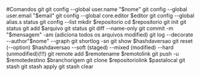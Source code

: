 #Comandos git
git config --global user.name "$nome"
git config --global user.email "$email"
git config --global core.editor $editor
git config --global alias.s status
git config --list
mkdir $repositorio
cd $repositorio
git init
git status
git add $arquivo
git status
git diff
	--name-only
git commit -m "$mensagem"
	-am (adiciona todos os arquivos modified)
git log
	--decorate
	--author"$nome"
	--graph
git shortlog
	-sn
git show $hashdaversao
git reset (--option) $hashdaversao
	--soft (staged)
	--mixed (modified)
	--hard (unmodified)(!!!) 
git remote add $remotename $remotolink
git push -u $remotedestino $branchorigem
git clone $repositoriolink $pastalocal
git stash
git stash apply
git stash clear